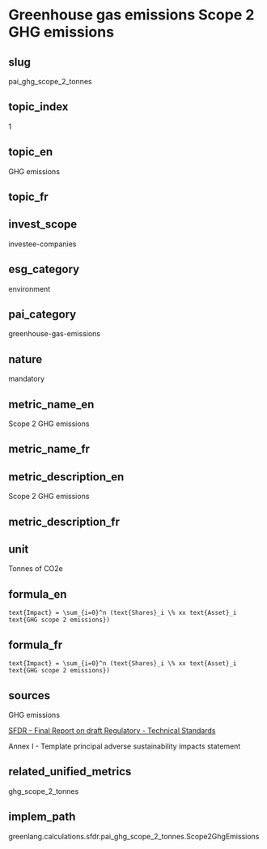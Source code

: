 # Greenhouse gas emissions Scope 2 GHG emissions


## slug

pai_ghg_scope_2_tonnes

## topic_index

1

## topic_en

GHG emissions

## topic_fr



## invest_scope

investee-companies

## esg_category

environment

## pai_category

greenhouse-gas-emissions

## nature

mandatory

## metric_name_en

Scope 2 GHG emissions

## metric_name_fr



## metric_description_en

Scope 2 GHG emissions

## metric_description_fr



## unit

Tonnes of CO2e

## formula_en


`text{Impact} = \sum_{i=0}^n (text{Shares}_i \% xx text{Asset}_i text{GHG scope 2 emissions})`


## formula_fr


`text{Impact} = \sum_{i=0}^n (text{Shares}_i \% xx text{Asset}_i text{GHG scope 2 emissions})`


## sources

GHG emissions  

[SFDR - Final Report on draft Regulatory - Technical Standards](https://www.eiopa.europa.eu/sites/default/files/publications/reports/jc-2021-03-joint-esas-final-report-on-rts-under-sfdr.pdf)  

Annex I - Template principal adverse sustainability impacts statement

## related_unified_metrics

ghg_scope_2_tonnes

## implem_path

greenlang.calculations.sfdr.pai_ghg_scope_2_tonnes.Scope2GhgEmissions
            
